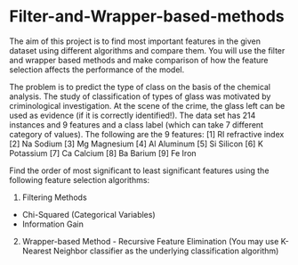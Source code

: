 # Filter-and-Wrapper-based-methods
The aim of this project is to find most important features in the given dataset using different algorithms and compare them. You will use the filter and wrapper based methods and make comparison of how the feature selection affects the performance of the model.

The problem is to predict the type of class on the basis of the chemical analysis. The study of classification of types of glass was motivated by criminological investigation. At the scene of the crime, the glass left can be used as evidence (if it is correctly identified!).
The data set has 214 instances and 9 features and a class label (which can take 7 different category of values). The following are the 9 features:
[1] RI refractive index
[2] Na Sodium
[3] Mg Magnesium
[4] Al Aluminum
[5] Si Silicon
[6] K Potassium
[7] Ca Calcium
[8] Ba Barium
[9] Fe Iron

Find the order of most significant to least significant features using the following feature selection algorithms:
1. Filtering Methods
- Chi-Squared (Categorical Variables)
- Information Gain
2. Wrapper-based Method - Recursive Feature Elimination (You may use K-Nearest Neighbor classifier as the underlying classification algorithm)
